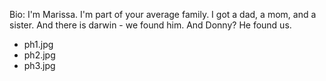 <!--
    This is everything on the homepage.
    The top portion is your little bio box,
    and the bottom is the images included in the slideshow

    EXAMPLE:

    Bio: Hi!  I'm drunk!  That's pretty much all you need to know about me.

    * favoriteImage1.jpg
    * favimage2.png
    * anotherfavorite.jpg
-->

Bio: I'm Marissa.  I'm part of your average family.  I got a dad, a mom, and a sister.
And there is darwin - we found him.  And Donny?  He found us.

* ph1.jpg
* ph2.jpg
* ph3.jpg

